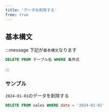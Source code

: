 ```yaml
---
title: 'データを削除する'
free: true
---
```


## 基本構文

:::message
下記が`基本構文`なります

```sql
DELETE FROM テーブル名 WHERE 条件式
```

:::

### サンプル

`2024-01-01`のデータを削除する

```sql
DELETE FROM sales WHERE date = '2024-01-01'
```
